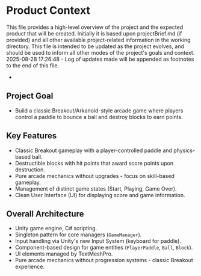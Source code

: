 # Product Context

This file provides a high-level overview of the project and the expected product that will be created. Initially it is based upon projectBrief.md (if provided) and all other available project-related information in the working directory. This file is intended to be updated as the project evolves, and should be used to inform all other modes of the project's goals and context.
2025-08-28 17:26:48 - Log of updates made will be appended as footnotes to the end of this file.

*

## Project Goal

*   Build a classic Breakout/Arkanoid-style arcade game where players control a paddle to bounce a ball and destroy blocks to earn points.

## Key Features

*   Classic Breakout gameplay with a player-controlled paddle and physics-based ball.
*   Destructible blocks with hit points that award score points upon destruction.
*   Pure arcade mechanics without upgrades - focus on skill-based gameplay.
*   Management of distinct game states (Start, Playing, Game Over).
*   Clean User Interface (UI) for displaying score and game information.

## Overall Architecture

*   Unity game engine, C# scripting.
*   Singleton pattern for core managers (`GameManager`).
*   Input handling via Unity's new Input System (keyboard for paddle).
*   Component-based design for game entities (`PlayerPaddle`, `Ball`, `Block`).
*   UI elements managed by TextMeshPro.
*   Pure arcade mechanics without progression systems - classic Breakout experience.